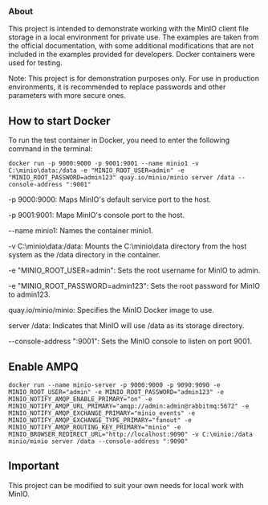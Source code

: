 ### About

This project is intended to demonstrate working with the MinIO client file storage in a local environment for private use. The examples are taken from the official documentation, with some additional modifications that are not included in the examples provided for developers. Docker containers were used for testing.

Note: This project is for demonstration purposes only. For use in production environments, it is recommended to replace passwords and other parameters with more secure ones.

## How to start Docker

To run the test container in Docker, you need to enter the following command in the terminal:
```
docker run -p 9000:9000 -p 9001:9001 --name minio1 -v C:\minio\data:/data -e "MINIO_ROOT_USER=admin" -e "MINIO_ROOT_PASSWORD=admin123" quay.io/minio/minio server /data --console-address ":9001"
```
-p 9000:9000: Maps MinIO's default service port to the host.

-p 9001:9001: Maps MinIO's console port to the host.

--name minio1: Names the container minio1.

-v C:\minio\data:/data: Mounts the C:\minio\data directory from the host system as the /data directory in the container.

-e "MINIO_ROOT_USER=admin": Sets the root username for MinIO to admin.

-e "MINIO_ROOT_PASSWORD=admin123": Sets the root password for MinIO to admin123.

quay.io/minio/minio: Specifies the MinIO Docker image to use.

server /data: Indicates that MinIO will use /data as its storage directory.

--console-address ":9001": Sets the MinIO console to listen on port 9001.
## Enable AMPQ
```
docker run --name minio-server -p 9000:9000 -p 9090:9090 -e MINIO_ROOT_USER="admin" -e MINIO_ROOT_PASSWORD="admin123" -e MINIO_NOTIFY_AMQP_ENABLE_PRIMARY="on" -e MINIO_NOTIFY_AMQP_URL_PRIMARY="amqp://admin:admin@rabbitmq:5672" -e MINIO_NOTIFY_AMQP_EXCHANGE_PRIMARY="minio_events" -e MINIO_NOTIFY_AMQP_EXCHANGE_TYPE_PRIMARY="fanout" -e MINIO_NOTIFY_AMQP_ROUTING_KEY_PRIMARY="minio" -e MINIO_BROWSER_REDIRECT_URL="http://localhost:9090" -v C:\minio:/data minio/minio server /data --console-address ":9090"
```
 


## Important

This project can be modified to suit your own needs for local work with MinIO.
